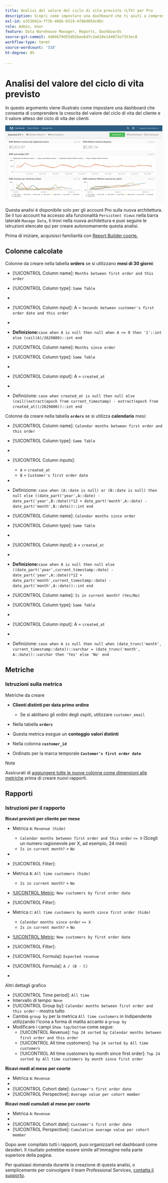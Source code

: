 ```yaml
---
title: Analisi del valore del ciclo di vita previsto (LTV) per Pro
description: Scopri come impostare una dashboard che ti aiuti a comprendere la crescita del valore del ciclo di vita del cliente e il valore atteso del ciclo di vita dei tuoi clienti.
exl-id: e353b92a-ff3b-466b-b519-4f86d054c0bc
role: Admin, User
feature: Data Warehouse Manager, Reports, Dashboards
source-git-commit: 4d04b79d55d02bee6dfc3a810e144073e7353ec0
workflow-type: tm+mt
source-wordcount: '318'
ht-degree: 0%

---
```


# Analisi del valore del ciclo di vita previsto

In questo argomento viene illustrato come impostare una dashboard che consenta di comprendere la crescita del valore del ciclo di vita del cliente e il valore atteso del ciclo di vita dei clienti.

![Dashboard di analisi del valore del ciclo di vita previsto che mostra le proiezioni del valore del cliente](../../assets/exp-lifetim-value-anyalysis.png)

Questa analisi è disponibile solo per gli account Pro sulla nuova architettura. Se il tuo account ha accesso alla funzionalità `Persistent Views` nella barra laterale `Manage Data`, ti trovi nella nuova architettura e puoi seguire le istruzioni elencate qui per creare autonomamente questa analisi.

Prima di iniziare, acquisisci familiarità con [Report Builder coorte.](../dev-reports/cohort-rpt-bldr.md)

## Colonne calcolate

Colonne da creare nella tabella **orders** se si utilizzano **mesi di 30 giorni**:

* [!UICONTROL Column name]: `Months between first order and this order`
* [!UICONTROL Column type]: `Same Table`
* 
  [!UICONTROL Column equation]: `CALCULATION`
* [!UICONTROL Column input]: A = `Seconds between customer's first order date and this order`
* 
  [!UICONTROL Datatype]: `Integer`
* **Definizione:**`case when A is null then null when A <= 0 then '1'::int else (ceil(A)/2629800)::int end`

* [!UICONTROL Column name]: `Months since order`
* [!UICONTROL Column type]: `Same Table`
* 
  [!UICONTROL Column equation]: `CALCULATION`
* [!UICONTROL Column input]: A = `created_at`
* 
  [!UICONTROL Datatype]: `Integer`
* Definizione: `case when created_at is null then null else (ceil((extract(epoch from current_timestamp) - extract(epoch from created_at))/2629800))::int end`

Colonne da creare nella tabella **`orders`** se si utilizza **calendario** mesi:

* [!UICONTROL Column name]: `Calendar months between first order and this order`
* [!UICONTROL Column type]: `Same Table`
* 
  [!UICONTROL Column equation]: `CALCULATION`
* [!UICONTROL Column inputs]:
   * `A` = `created_at`
   * `B` = `Customer's first order date`

* 
  [!UICONTROL Datatype]: `Integer`
* Definizione: `case when (A::date is null) or (B::date is null) then null else ((date_part('year',A::date) - date_part('year',B::date))*12 + date_part('month',A::date) - date_part('month',B::date))::int end`

* [!UICONTROL Column name]: `Calendar months since order`
* [!UICONTROL Column type]: `Same Table`
* 
  [!UICONTROL Column equation]: `CALCULATION`
* [!UICONTROL Column input]: `A` = `created_at`
* 
  [!UICONTROL Datatype]: `Integer`
* **Definizione:**`case when A is null then null else ((date_part('year',current_timestamp::date) - date_part('year',A::date))*12 + date_part('month',current_timestamp::date) - date_part('month',A::date))::int end`

* [!UICONTROL Column name]: `Is in current month? (Yes/No)`
* [!UICONTROL Column type]: `Same Table`
* 
  [!UICONTROL Column equation]: `CALCULATION`
* [!UICONTROL Column input]: A = `created_at`
* 
  [!UICONTROL Datatype]: `String`
* Definizione: `case when A is null then null when (date_trunc('month', current_timestamp::date))::varchar = (date_trunc('month', A::date))::varchar then 'Yes' else 'No' end`

## Metriche

### Istruzioni sulla metrica

Metriche da creare

* **Clienti distinti per data primo ordine**
   * Se si abilitano gli ordini degli ospiti, utilizzare `customer_email`

* Nella tabella **`orders`**
* Questa metrica esegue un **conteggio valori distinti**
* Nella colonna **`customer_id`**
* Ordinato per la marca temporale **`Customer's first order date`**

>[!NOTE]
>
>Assicurati di [aggiungere tutte le nuove colonne come dimensioni alle metriche](../../data-analyst/data-warehouse-mgr/manage-data-dimensions-metrics.md) prima di creare nuovi rapporti.

## Rapporti

### Istruzioni per il rapporto

**Ricavi previsti per cliente per mese**

* Metrica `A`: `Revenue (hide)`
   * `Calendar months between first order and this order` `<= X` (Scegli un numero ragionevole per X, ad esempio, 24 mesi)
   * `Is in current month?` = `No`

* 
  [!UICONTROL Metric]: `Revenue`
* [!UICONTROL Filter]:

* Metrica `B`: `All time customers (hide)`
   * `Is in current month?` = `No`

* [!UICONTROL Metric]: `New customers by first order date`
* [!UICONTROL Filter]:

* Metrica `C`: `All time customers by month since first order (hide)`
   * `Calendar months since order` `<= X`
   * `Is in current month?` = `No`

* [!UICONTROL Metric]: `New customers by first order date`
* [!UICONTROL Filter]:

* [!UICONTROL Formula]: `Expected revenue`
* [!UICONTROL Formula]: `A / (B - C)`
* 
  [!UICONTROL Format]: `Currency`

Altri dettagli grafico

* [!UICONTROL Time period]: `All time`
* Intervallo di tempo: `None`
* [!UICONTROL Group by]: `Calendar months between first order and this order` - mostra tutto
* Cambia `group by` per la metrica `All time customers` in Indipendente utilizzando l&#39;icona a forma di matita accanto a `group by`
* Modificare i campi `Show top/bottom` come segue:
   * [!UICONTROL Revenue]: `Top 24 sorted by Calendar months between first order and this order`
   * [!UICONTROL All time customers]: `Top 24 sorted by All time customers`
   * [!UICONTROL All time customers by month since first order]: `Top 24 sorted by All time customers by month since first order`

**Ricavi medi al mese per coorte**

* Metrica `A`: `Revenue`
* 
  [!UICONTROL Metric view]: `Cohort`
* [!UICONTROL Cohort date]: `Customer's first order date`
* [!UICONTROL Perspective]: `Average value per cohort member`

**Ricavi medi cumulati al mese per coorte**

* Metrica `A`: `Revenue`
* 
  [!UICONTROL Metric view]: `Cohort`
* [!UICONTROL Cohort date]: `Customer's first order date`
* [!UICONTROL Perspective]: `Cumulative average value per cohort member`

Dopo aver compilato tutti i rapporti, puoi organizzarli nel dashboard come desideri. Il risultato potrebbe essere simile all’immagine nella parte superiore della pagina.

Per qualsiasi domanda durante la creazione di questa analisi, o semplicemente per coinvolgere il team Professional Services, [contatta il supporto](https://experienceleague.adobe.com/docs/commerce-knowledge-base/kb/troubleshooting/miscellaneous/mbi-service-policies.html).
